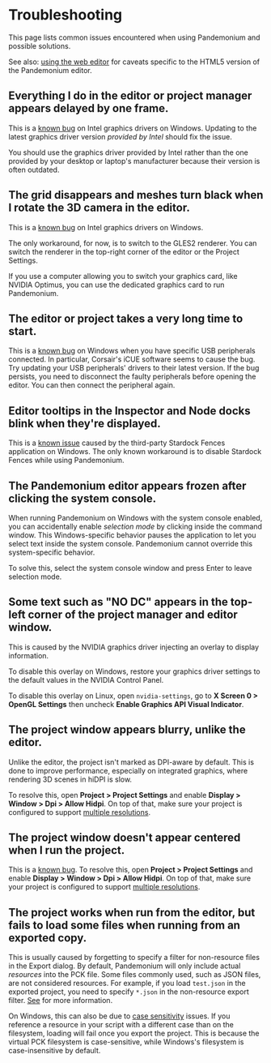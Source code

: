 
# Troubleshooting

This page lists common issues encountered when using Pandemonium and possible solutions.

See also: [using the web editor](../03_usage/18_editor/04_using_the_web_editor.md) for caveats specific to the HTML5 version
of the Pandemonium editor.

## Everything I do in the editor or project manager appears delayed by one frame.

This is a [known bug](https://github.com/godotengine/godot/issues/23069) on
Intel graphics drivers on Windows. Updating to the latest graphics driver
version *provided by Intel* should fix the issue.

You should use the graphics driver provided by Intel rather than the one
provided by your desktop or laptop's manufacturer because their version is often
outdated.

## The grid disappears and meshes turn black when I rotate the 3D camera in the editor.

This is a [known bug](https://github.com/godotengine/godot/issues/30330) on
Intel graphics drivers on Windows.

The only workaround, for now, is to switch to the GLES2 renderer. You can switch
the renderer in the top-right corner of the editor or the Project Settings.

If you use a computer allowing you to switch your graphics card, like NVIDIA
Optimus, you can use the dedicated graphics card to run Pandemonium.

## The editor or project takes a very long time to start.

This is a [known bug](https://github.com/godotengine/godot/issues/20566) on
Windows when you have specific USB peripherals connected. In particular,
Corsair's iCUE software seems to cause the bug. Try updating your USB
peripherals' drivers to their latest version. If the bug persists, you need to
disconnect the faulty peripherals before opening the editor. You can then
connect the peripheral again.

## Editor tooltips in the Inspector and Node docks blink when they're displayed.

This is a [known issue](https://github.com/godotengine/godot/issues/32990)
caused by the third-party Stardock Fences application on Windows.
The only known workaround is to disable Stardock Fences while using Pandemonium.

## The Pandemonium editor appears frozen after clicking the system console.

When running Pandemonium on Windows with the system console enabled, you can
accidentally enable *selection mode* by clicking inside the command window. This
Windows-specific behavior pauses the application to let you select text inside
the system console. Pandemonium cannot override this system-specific behavior.

To solve this, select the system console window and press Enter to leave
selection mode.

## Some text such as "NO DC" appears in the top-left corner of the project manager and editor window.

This is caused by the NVIDIA graphics driver injecting an overlay to display information.

To disable this overlay on Windows, restore your graphics driver settings to the
default values in the NVIDIA Control Panel.

To disable this overlay on Linux, open `nvidia-settings`, go to
**X Screen 0 &gt; OpenGL Settings** then uncheck **Enable Graphics API Visual Indicator**.

## The project window appears blurry, unlike the editor.

Unlike the editor, the project isn't marked as DPI-aware by default. This is
done to improve performance, especially on integrated graphics, where rendering
3D scenes in hiDPI is slow.

To resolve this, open **Project &gt; Project Settings** and enable
**Display &gt; Window &gt; Dpi &gt; Allow Hidpi**. On top of that, make sure your project is
configured to support [multiple resolutions](../03_usage/14_rendering/02_multiple_resolutions.md).

## The project window doesn't appear centered when I run the project.

This is a [known bug](https://github.com/godotengine/godot/issues/13017). To
resolve this, open **Project &gt; Project Settings** and enable
**Display &gt; Window &gt; Dpi &gt; Allow Hidpi**. On top of that, make sure your
project is configured to
support [multiple resolutions](../03_usage/14_rendering/02_multiple_resolutions.md).

## The project works when run from the editor, but fails to load some files when running from an exported copy.

This is usually caused by forgetting to specify a filter for non-resource files
in the Export dialog. By default, Pandemonium will only include actual *resources*
into the PCK file. Some files commonly used, such as JSON files, are not
considered resources. For example, if you load `test.json` in the exported
project, you need to specify `*.json` in the non-resource export filter.
[See](../03_usage/20_export/02_exporting_projects.md#resource-options) for more information.

On Windows, this can also be due to
[case sensitivity](../03_usage/22_best_practices/11_project_organization.md#case-sensitivity)
issues. If you reference a resource
in your script with a different case than on the filesystem, loading will fail
once you export the project. This is because the virtual PCK filesystem is
case-sensitive, while Windows's filesystem is case-insensitive by default.
